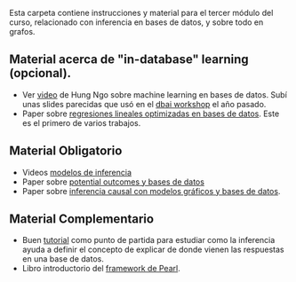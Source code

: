 Esta carpeta contiene instrucciones y material para el tercer módulo del curso, relacionado con inferencia en bases de datos, y sobre todo en grafos. 

## Material acerca de "in-database" learning (opcional). 
- Ver [video](https://www.youtube.com/watch?v=5Wd94n2WLks) de Hung Ngo sobre machine learning en bases de datos. Subí unas slides parecidas que usó en el [dbai workshop](https://dbai2019.imfd.cl/#agenda) el año pasado. 
- Paper sobre [regresiones lineales optimizadas en bases de datos](https://ora.ox.ac.uk/objects/uuid:c9a934ce-9516-4751-87d4-857cdac36284/download_file?file_format=pdf&safe_filename=ora-version.pdf&type_of_work=Conference+item). Este es el primero de varios trabajos. 

## Material Obligatorio 
- Videos [modelos de inferencia](https://www.youtube.com/playlist?list=PLeLV_ztnnBShgxeOBKlt3pOumUBwItX5v)
- Paper sobre [potential outcomes y bases de datos](https://arxiv.org/pdf/1609.03540.pdf)
- Paper sobre [inferencia causal con modelos gráficos y bases de datos](https://linqs.soe.ucsc.edu/sites/default/files/papers/salami-sigmod20.pdf). 

## Material Complementario
- Buen [tutorial](https://homes.cs.washington.edu/~suciu/Tutorial-Full.pdf) como punto de partida para estudiar como la inferencia ayuda a definir el concepto de explicar de donde vienen las respuestas en una base de datos. 
- Libro introductorio del [framework de Pearl](). 
 
